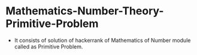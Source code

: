 # Mathematics-Number-Theory-Primitive-Problem
- It consists of solution of hackerrank of Mathematics of Number module called as Primitive Problem.
